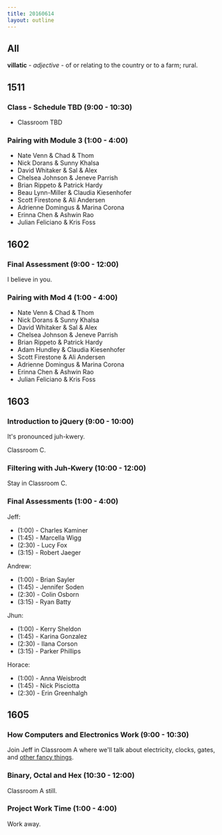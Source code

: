 ```yaml
---
title: 20160614
layout: outline
---
```


## All

**villatic** - _adjective_ - of or relating to the country or to a farm; rural.


## 1511

### Class - Schedule TBD (9:00 - 10:30)

- Classroom TBD

### Pairing with Module 3 (1:00 - 4:00)

- Nate Venn & Chad & Thom
- Nick Dorans & Sunny Khalsa
- David Whitaker & Sal & Alex
- Chelsea Johnson & Jeneve Parrish
- Brian Rippeto & Patrick Hardy
- Beau Lynn-Miller & Claudia Kiesenhofer
- Scott Firestone & Ali Andersen
- Adrienne Domingus & Marina Corona
- Erinna Chen & Ashwin Rao
- Julian Feliciano & Kris Foss

## 1602

### Final Assessment (9:00 - 12:00)

I believe in you.

### Pairing with Mod 4 (1:00 - 4:00)

- Nate Venn & Chad & Thom
- Nick Dorans & Sunny Khalsa
- David Whitaker & Sal & Alex
- Chelsea Johnson & Jeneve Parrish
- Brian Rippeto & Patrick Hardy
- Adam Hundley & Claudia Kiesenhofer
- Scott Firestone & Ali Andersen
- Adrienne Domingus & Marina Corona
- Erinna Chen & Ashwin Rao
- Julian Feliciano & Kris Foss

## 1603

### Introduction to jQuery (9:00 - 10:00)

It's pronounced juh-kwery.

Classroom C.

### Filtering with Juh-Kwery (10:00 - 12:00)

Stay in Classroom C.

### Final Assessments (1:00 - 4:00)

Jeff:

* (1:00) - Charles Kaminer
* (1:45) - Marcella Wigg
* (2:30) - Lucy Fox
* (3:15) - Robert Jaeger

Andrew:

* (1:00) - Brian Sayler
* (1:45) - Jennifer Soden
* (2:30) - Colin Osborn
* (3:15) - Ryan Batty

Jhun:

* (1:00) - Kerry Sheldon
* (1:45) - Karina Gonzalez
* (2:30) - Ilana Corson
* (3:15) - Parker Phillips

Horace:

* (1:00) - Anna Weisbrodt
* (1:45) - Nick Pisciotta
* (2:30) - Erin Greenhalgh

## 1605

### How Computers and Electronics Work (9:00 - 10:30)

Join Jeff in Classroom A where we'll talk about electricity, clocks, gates, and
[other fancy things](https://github.com/turingschool/lesson_plans/blob/master/ruby_01-object_oriented_programming_with_ruby/how_computers_work.markdown).

### Binary, Octal and Hex (10:30 - 12:00)

Classroom A still.

### Project Work Time (1:00 - 4:00)

Work away.

